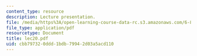 ```yaml
---
content_type: resource
description: Lecture presentation.
file: /media/https%3A/open-learning-course-data-rc.s3.amazonaws.com/6-892-computational-models-of-discourse-spring-2004/cbb797320ddd1bdb79942d03a5acd110_lec20.pdf
file_type: application/pdf
resourcetype: Document
title: lec20.pdf
uid: cbb79732-0ddd-1bdb-7994-2d03a5acd110
---
```

